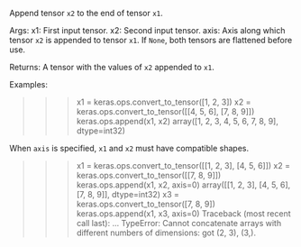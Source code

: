 Append tensor `x2` to the end of tensor `x1`.

Args:
    x1: First input tensor.
    x2: Second input tensor.
    axis: Axis along which tensor `x2` is appended to tensor `x1`.
        If `None`, both tensors are flattened before use.

Returns:
    A tensor with the values of `x2` appended to `x1`.

Examples:
>>> x1 = keras.ops.convert_to_tensor([1, 2, 3])
>>> x2 = keras.ops.convert_to_tensor([[4, 5, 6], [7, 8, 9]])
>>> keras.ops.append(x1, x2)
array([1, 2, 3, 4, 5, 6, 7, 8, 9], dtype=int32)

When `axis` is specified, `x1` and `x2` must have compatible shapes.
>>> x1 = keras.ops.convert_to_tensor([[1, 2, 3], [4, 5, 6]])
>>> x2 = keras.ops.convert_to_tensor([[7, 8, 9]])
>>> keras.ops.append(x1, x2, axis=0)
array([[1, 2, 3],
        [4, 5, 6],
        [7, 8, 9]], dtype=int32)
>>> x3 = keras.ops.convert_to_tensor([7, 8, 9])
>>> keras.ops.append(x1, x3, axis=0)
Traceback (most recent call last):
    ...
TypeError: Cannot concatenate arrays with different numbers of
dimensions: got (2, 3), (3,).
